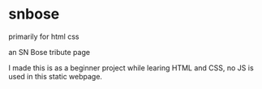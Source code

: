 # snbose
primarily for html css

an SN Bose tribute page

I made this is as a beginner project while learing HTML and CSS, no JS is used in this static webpage.

